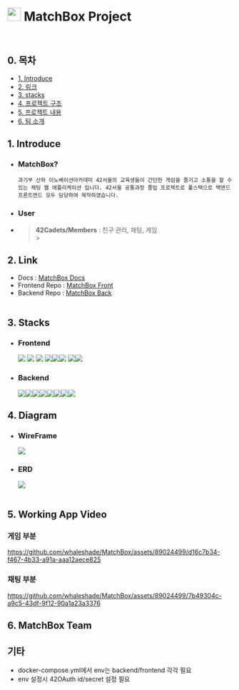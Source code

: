 # <img src="https://avatars.githubusercontent.com/u/129720335?s=200&v=4" width=30px height=30px> **MatchBox Project**

<br>

## 0. 목차

-   [1. Introduce](#1-Introduce-)
-   [2. 링크](#2-Link-)
-   [3. stacks](#3-Stacks-)
-   [4. 프로젝트 구조](#4-Diagram-)
-   [5. 프로젝트 내용](#5-Working-App-Video-)
-   [6. 팀 소개](#6-MatchBox-Team-)
    <br>

## 1. Introduce

-   ### MatchBox?
    `과기부 산하 이노베이션아카데미 42서울의 교육생들이 간단한 게임을 즐기고 소통을 할 수 있는 채팅 웹 애플리케이션 입니다. 42서울 공통과정 졸업 프로젝트로 풀스택으로 백엔드 프론트엔드 모두 담당하여 제작하였습니다.`
-   ### User
-   
    > **42Cadets/Members** : 친구 관리, 채팅, 게임 <br> > <br>

## 2. Link

-   Docs : [MatchBox Docs](https://github.com/Match-Box-Team/Docs/wiki) <br>
-   Frontend Repo : [MatchBox Front](https://github.com/Match-Box-Team/FrontEnd) <br>
-   Backend Repo : [MatchBox Back](https://github.com/Match-Box-Team/BackEnd) <br>
    <br>

## 3. Stacks

-   ### Frontend <br>

    <img src="https://img.shields.io/badge/HTML5-E34F26?style=?style=for-the-badge&logo=html5&logoColor=white"/> <img src="https://img.shields.io/badge/CSS3-1572B6?style=?style=for-the-badge&logo=css3&logoColor=white"/> <img src="https://img.shields.io/badge/React-61DAFB?style=?style=for-the-badge&logo=React&logoColor=blue"/> <img src="https://img.shields.io/badge/TypeScript-blue?style=?style=for-the-badge&logo=TypeScript&logoColor=white"/><img src="https://img.shields.io/badge/StyledComponents-DB7093?style=?style=for-the-badge&logo=styled-components&logoColor=white"/><img src="https://img.shields.io/badge/ESLint-4B32C3?style=?style=for-the-badge&logo=ESLint&logoColor=white"/> <img src="https://img.shields.io/badge/Recoil-0088CC?style=flat-squre&logo=&logoColor=white"><img src="https://img.shields.io/badge/ReactRouter-0088CC?style=flat-squre&logo=reactrouter&logoColor=white">

-   ### Backend
    <img src="https://img.shields.io/badge/NestJS-E0234E?style=?style=for-the-badge&logo=NestJS&logoColor=white"/><img src="https://img.shields.io/badge/PostgreSQL-4169E1?style=?style=for-the-badge&logo=PostgreSQL&logoColor=white"/><img src="https://img.shields.io/badge/Prisma-2D3748?style=?style=for-the-badge&logo=Prisma&logoColor=white"/><img src="https://img.shields.io/badge/Docker-2496ED?style=?style=for-the-badge&logo=docker&logoColor=white"/><img src="https://img.shields.io/badge/Docker-2496ED?style=?style=for-the-badge&logo=docker&logoColor=white"/><img src="https://img.shields.io/badge/NginX-009639?style=?style=for-the-badge&logo=nginx&logoColor=white"/><img src="https://img.shields.io/badge/Socket.IO-010101?style=?style=for-the-badge&logo=socketdotio&logoColor=white"/><img src="https://img.shields.io/badge/Dot_ENV-009639?style=?style=for-the-badge&logo=dotenv&logoColor=white"/>
    <br>

## 4. Diagram

-   ### WireFrame <br>
    <img src="https://github.com/Match-Box-Team/Docs/assets/89024499/d1c2dda7-a670-49bb-9467-f7173d091a3a"> <br>
-   ### ERD <br>
    <img src="https://user-images.githubusercontent.com/89024499/231075910-0779571f-ec9c-4706-b182-db78b11338ad.png" /> <br>
    <br>

## 5. Working App Video

### 게임 부분
https://github.com/whaleshade/MatchBox/assets/89024499/d16c7b34-f467-4b33-a91a-aaa12aece825


### 채팅 부분
https://github.com/whaleshade/MatchBox/assets/89024499/7b49304c-a9c5-43df-9f12-90a1a23a3376

## 6. MatchBox Team

## 기타

-   docker-compose.yml에서 env는 backend/frontend 각각 필요
-   env 설정시 42OAuth id/secret 설정 필요
